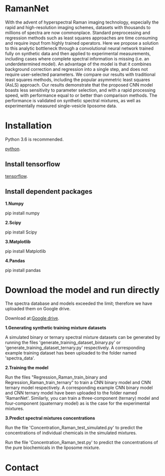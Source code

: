 # RamanNet
With the advent of hyperspectral Raman imaging technology, especially the rapid and high-resolution imaging schemes, datasets with thousands to millions of spectra are now commonplace. Standard preprocessing and regression methods such as least squares approaches are time consuming and require input from highly trained operators. Here we propose a solution to this analytic bottleneck through a convolutional neural network trained fully on synthetic data and then applied to experimental measurements, including cases where complete spectral information is missing (i.e. an underdetermined model). An advantage of the model is that it combines background correction and regression into a single step, and does not require user-selected parameters. We compare our results with traditional least squares methods, including the popular asymmetric least squares (AsLS) approach. Our results demonstrate that the proposed CNN model boasts less sensitivity to parameter selection, and with a rapid processing speed, with performance equal to or better than comparison methods. The performance is validated on synthetic spectral mixtures, as well as experimentally measured single-vesicle liposome data.
# Installation
Python 3.6 is recommended.

[python](https://www.python.org/).

## Install tensorflow

[tensorflow](https://www.tensorflow.org/).

## Install dependent packages
**1.Numpy**

pip install numpy

**2.Scipy**

pip install Scipy

**3.Matplotlib**

pip install Matplotlib

**4.Pandas**

pip install pandas

# Download the model and run directly
The spectra database and models exceeded the limit; therefore we have uploaded them on Google drive.

Download at:[Google drive](https://drive.google.com/drive/folders/16bgVecnjALsifiu14kMi9xshx5iXEhnu).

**1.Generating synthetic training mixture datasets**

A simulated binary or ternary spectral mixture datasets can be generated by running the files 'generate_training_dataset_binary.py' or 'generate_training_dataset_ternary.py' respectively. A corresponding example training dataset has been uploaded to the folder named 'spectra_data'.

**2.Training the model**

Run the files "Regression_Raman_train_binary and Regression_Raman_train_ternary" to train a CNN binary model and CNN ternary model respectively. A corresponding example CNN binary model and CNN ternary model have been uploaded to the folder named 'RamanNet'. Similarly, you can train a three-component (ternary) model and four-component (quaternary model) as is the case for the experimental mixtures.

**3.Predict spectral mixtures concentrations**

Run the file 'Concentration_Raman_test_simulated.py' to predict the concentrations of individual chemicals in the simulated mixtures.

Run the file 'Concentration_Raman_test.py' to predict the concentrations of the pure biochemicals in the liposome mixture.

# Contact
